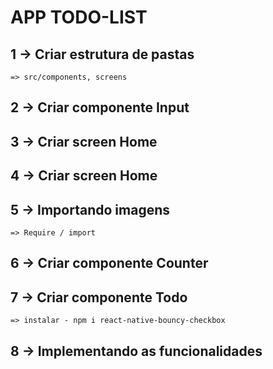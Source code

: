 # APP TODO-LIST

## 1 -> Criar estrutura de pastas

    => src/components, screens

## 2 -> Criar componente Input

## 3 -> Criar screen Home

## 4 -> Criar screen Home

## 5 -> Importando imagens

    => Require / import

## 6 -> Criar componente Counter

## 7 -> Criar componente Todo

    => instalar - npm i react-native-bouncy-checkbox

## 8 -> Implementando as funcionalidades
